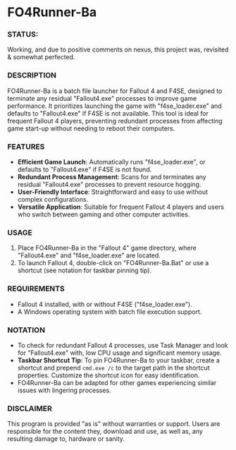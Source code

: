 # FO4Runner-Ba

### STATUS: 
Working, and due to positive comments on nexus, this project was, revisited & somewhat perfected.

### DESCRIPTION
FO4Runner-Ba is a batch file launcher for Fallout 4 and F4SE, designed to terminate any residual "Fallout4.exe" processes to improve game performance. It prioritizes launching the game with "f4se_loader.exe" and defaults to "Fallout4.exe" if F4SE is not available. This tool is ideal for frequent Fallout 4 players, preventing redundant processes from affecting game start-up without needing to reboot their computers.

### FEATURES
- **Efficient Game Launch**: Automatically runs "f4se_loader.exe", or defaults to "Fallout4.exe" if F4SE is not found.
- **Redundant Process Management**: Scans for and terminates any residual "Fallout4.exe" processes to prevent resource hogging.
- **User-Friendly Interface**: Straightforward and easy to use without complex configurations.
- **Versatile Application**: Suitable for frequent Fallout 4 players and users who switch between gaming and other computer activities.

### USAGE
1. Place FO4Runner-Ba in the "Fallout 4" game directory, where "Fallout4.exe" and "f4se_loader.exe" are located.
2. To launch Fallout 4, double-click on "FO4Runner-Ba.Bat" or use a shortcut (see notation for taskbar pinning tip).

### REQUIREMENTS
- Fallout 4 installed, with or without F4SE ("f4se_loader.exe").
- A Windows operating system with batch file execution support.

### NOTATION
- To check for redundant Fallout 4 processes, use Task Manager and look for "Fallout4.exe" with, low CPU usage and significant memory usage.
- **Taskbar Shortcut Tip**: To pin FO4Runner-Ba to your taskbar, create a shortcut and prepend `cmd.exe /c` to the target path in the shortcut properties. Customize the shortcut icon for easy identification.
- FO4Runner-Ba can be adapted for other games experiencing similar issues with lingering processes.

### DISCLAIMER
This program is provided "as is" without warranties or support. Users are responsible for the content they, download and use, as well as, any resulting damage to, hardware or sanity.
